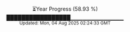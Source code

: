 <p align="center">
⏳Year Progress (58.93 %) <br>
█████████████████▁▁▁▁▁▁▁▁▁▁▁▁▁ <br>
<sub>Updated: Mon, 04 Aug 2025 02:24:33 GMT</sub>
</p>

